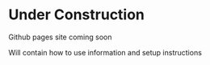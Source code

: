 <h1> Under Construction </h1>
<p> Github pages site coming soon </p>
<p> Will contain how to use information and setup instructions </p>
